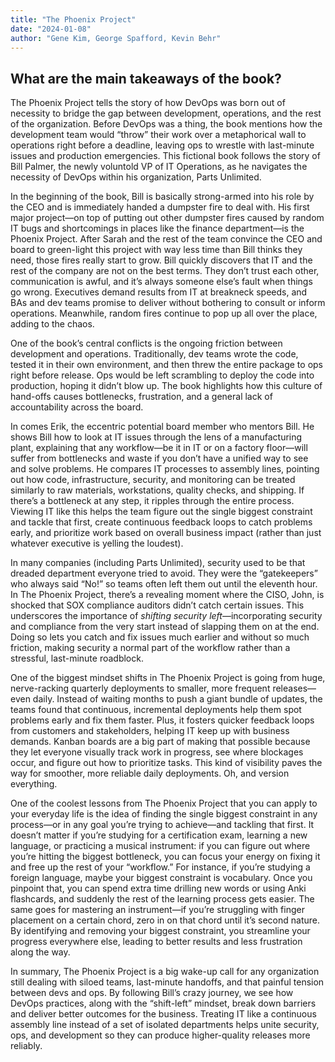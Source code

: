 ```yaml
---
title: "The Phoenix Project"
date: "2024-01-08"
author: "Gene Kim, George Spafford, Kevin Behr"
---
```

## What are the main takeaways of the book?

The Phoenix Project tells the story of how DevOps was born out of necessity to bridge the gap between development, operations, and the rest of the organization. Before DevOps was a thing, the book mentions how the development team would “throw” their work over a metaphorical wall to operations right before a deadline, leaving ops to wrestle with last-minute issues and production emergencies. This fictional book follows the story of Bill Palmer, the newly voluntold VP of IT Operations, as he navigates the necessity of DevOps within his organization, Parts Unlimited.

In the beginning of the book, Bill is basically strong-armed into his role by the CEO and is immediately handed a dumpster fire to deal with. His first major project—on top of putting out other dumpster fires caused by random IT bugs and shortcomings in places like the finance department—is the Phoenix Project. After Sarah and the rest of the team convince the CEO and board to green-light this project with way less time than Bill thinks they need, those fires really start to grow. Bill quickly discovers that IT and the rest of the company are not on the best terms. They don’t trust each other, communication is awful, and it’s always someone else’s fault when things go wrong. Executives demand results from IT at breakneck speeds, and BAs and dev teams promise to deliver without bothering to consult or inform operations. Meanwhile, random fires continue to pop up all over the place, adding to the chaos.

One of the book’s central conflicts is the ongoing friction between development and operations. Traditionally, dev teams wrote the code, tested it in their own environment, and then threw the entire package to ops right before release. Ops would be left scrambling to deploy the code into production, hoping it didn’t blow up. The book highlights how this culture of hand-offs causes bottlenecks, frustration, and a general lack of accountability across the board.

In comes Erik, the eccentric potential board member who mentors Bill. He shows Bill how to look at IT issues through the lens of a manufacturing plant, explaining that any workflow—be it in IT or on a factory floor—will suffer from bottlenecks and waste if you don’t have a unified way to see and solve problems. He compares IT processes to assembly lines, pointing out how code, infrastructure, security, and monitoring can be treated similarly to raw materials, workstations, quality checks, and shipping. If there’s a bottleneck at any step, it ripples through the entire process. Viewing IT like this helps the team figure out the single biggest constraint and tackle that first, create continuous feedback loops to catch problems early, and prioritize work based on overall business impact (rather than just whatever executive is yelling the loudest).

In many companies (including Parts Unlimited), security used to be that dreaded department everyone tried to avoid. They were the “gatekeepers” who always said “No!” so teams often left them out until the eleventh hour. In The Phoenix Project, there’s a revealing moment where the CISO, John, is shocked that SOX compliance auditors didn’t catch certain issues. This underscores the importance of _shifting security left_—incorporating security and compliance from the very start instead of slapping them on at the end. Doing so lets you catch and fix issues much earlier and without so much friction, making security a normal part of the workflow rather than a stressful, last-minute roadblock.

One of the biggest mindset shifts in The Phoenix Project is going from huge, nerve-racking quarterly deployments to smaller, more frequent releases—even daily. Instead of waiting months to push a giant bundle of updates, the teams found that continuous, incremental deployments help them spot problems early and fix them faster. Plus, it fosters quicker feedback loops from customers and stakeholders, helping IT keep up with business demands. Kanban boards are a big part of making that possible because they let everyone visually track work in progress, see where blockages occur, and figure out how to prioritize tasks. This kind of visibility paves the way for smoother, more reliable daily deployments. Oh, and version everything.


One of the coolest lessons from The Phoenix Project that you can apply to your everyday life is the idea of finding the single biggest constraint in any process—or in any goal you’re trying to achieve—and tackling that first. It doesn’t matter if you’re studying for a certification exam, learning a new language, or practicing a musical instrument: if you can figure out where you’re hitting the biggest bottleneck, you can focus your energy on fixing it and free up the rest of your “workflow.” For instance, if you’re studying a foreign language, maybe your biggest constraint is vocabulary. Once you pinpoint that, you can spend extra time drilling new words or using Anki flashcards, and suddenly the rest of the learning process gets easier. The same goes for mastering an instrument—if you’re struggling with finger placement on a certain chord, zero in on that chord until it’s second nature. By identifying and removing your biggest constraint, you streamline your progress everywhere else, leading to better results and less frustration along the way.

In summary, The Phoenix Project is a big wake-up call for any organization still dealing with siloed teams, last-minute handoffs, and that painful tension between devs and ops. By following Bill’s crazy journey, we see how DevOps practices, along with the “shift-left” mindset, break down barriers and deliver better outcomes for the business. Treating IT like a continuous assembly line instead of a set of isolated departments helps unite security, ops, and development so they can produce higher-quality releases more reliably.

